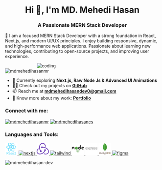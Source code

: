 <h1 align="center">Hi 👋, I'm MD. Mehedi Hasan</h1>
<h3 align="center">A Passionate MERN Stack Developer</h3>

<p align="left">
  🚀 I am a focused MERN Stack Developer with a strong foundation in React, Next.js, and modern UI/UX principles. I enjoy building responsive, dynamic, and high-performance web applications. Passionate about learning new technologies, contributing to open-source projects, and improving user experience.
</p>

<img align="right" alt="coding" width="400" src="https://user-images.githubusercontent.com/74038190/235224431-e8c8c12e-6826-47f1-89fb-2ddad83b3abf.gif">

<p align="left"> 
  <img src="https://komarev.com/ghpvc/?username=mdmehedihasanmr&label=Profile%20views&color=0e75b6&style=flat" alt="mdmehedihasanmr" /> 
</p>

- 🌱 Currently exploring **Next.js, Raw Node Js & Advanced UI Animations**
- 👨‍💻 Check out my projects on **[GitHub](https://github.com/mdmehedihasan-dev)**
- 📫 Reach me at **mdmehedihasandev0@gmail.com**
- 📄 Know more about my work: **[Portfolio](https://mehedi-one.vercel.app/)**

<h3 align="left">Connect with me:</h3>
<p align="left">
<a href="https://linkedin.com/in/mdmehedihasanmr" target="blank"><img align="center" src="https://raw.githubusercontent.com/rahuldkjain/github-profile-readme-generator/master/src/images/icons/Social/linked-in-alt.svg" alt="mdmehedihasanmr" height="30" width="40" /></a>
<a href="https://fb.com/mdmehedihasancs" target="blank"><img align="center" src="https://raw.githubusercontent.com/rahuldkjain/github-profile-readme-generator/master/src/images/icons/Social/facebook.svg" alt="mdmehedihasancs" height="30" width="40" /></a>
</p>

<h3 align="left">Languages and Tools:</h3>
<p align="left">
  <a href="https://reactjs.org/" target="_blank" rel="noreferrer"> <img src="https://raw.githubusercontent.com/devicons/devicon/master/icons/react/react-original-wordmark.svg" alt="react" width="40" height="40"/> </a>
  <a href="https://nextjs.org/" target="_blank" rel="noreferrer"> <img src="https://cdn.worldvectorlogo.com/logos/nextjs-2.svg" alt="nextjs" width="40" height="40"/> </a>
  <a href="https://redux.js.org" target="_blank" rel="noreferrer"> <img src="https://raw.githubusercontent.com/devicons/devicon/master/icons/redux/redux-original.svg" alt="redux" width="40" height="40"/> </a>
  <a href="https://tailwindcss.com/" target="_blank" rel="noreferrer"> <img src="https://www.vectorlogo.zone/logos/tailwindcss/tailwindcss-icon.svg" alt="tailwind" width="40" height="40"/> </a>
  <a href="https://nodejs.org" target="_blank" rel="noreferrer"> <img src="https://raw.githubusercontent.com/devicons/devicon/master/icons/nodejs/nodejs-original-wordmark.svg" alt="nodejs" width="40" height="40"/> </a>
  <a href="https://expressjs.com" target="_blank" rel="noreferrer"> <img src="https://raw.githubusercontent.com/devicons/devicon/master/icons/express/express-original-wordmark.svg" alt="express" width="40" height="40"/> </a>
  <a href="https://www.mongodb.com/" target="_blank" rel="noreferrer"> <img src="https://raw.githubusercontent.com/devicons/devicon/master/icons/mongodb/mongodb-original-wordmark.svg" alt="mongodb" width="40" height="40"/> </a>
  <a href="https://www.figma.com/" target="_blank" rel="noreferrer"> <img src="https://www.vectorlogo.zone/logos/figma/figma-icon.svg" alt="figma" width="40" height="40"/> </a>
</p>

<p><img align="left" src="https://github-readme-stats.vercel.app/api/top-langs?username=mdmehedihasan-dev&show_icons=true&locale=en&layout=compact" alt="mdmehedihasan-dev" /></p>
